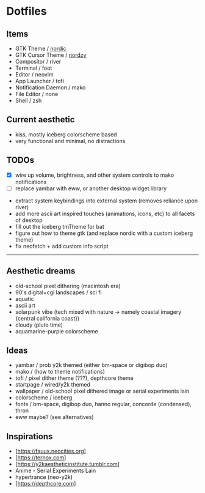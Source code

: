 # Dotfiles

## Items
- GTK Theme / [nordic](https://github.com/EliverLara/Nordic)
- GTK Cursor Theme / [nordzy](https://github.com/alvatip/Nordzy-cursors)
- Compositor / river
- Terminal / foot
- Editor / neovim
- App Launcher / tofi
- Notification Daemon / mako
- File Editor / none
- Shell / zsh

## Current aesthetic
- kiss, mostly iceberg colorscheme based
- very functional and minimal, no distractions

## TODOs
- [x] wire up volume, brightness, and other system controls to mako notifications
- [ ] replace yambar with eww, or another desktop widget library
- extract system keybindings into external system (removes reliance upon river)
- add more ascii art inspired touches (animations, icons, etc) to all facets of desktop
- fill out the iceberg tmTheme for bat
- figure out how to theme gtk (and replace nordic with a custom iceberg theme)
- fix neofetch + add custom info script

---

## Aesthetic dreams
- old-school pixel dithering (macintosh era)
- 90's digital+cgi landscapes / sci fi
- aquatic
- ascii art
- solarpunk vibe (tech mixed with nature -> namely coastal imagery {central california coast})
- cloudy (pluto time)
- aquamarine-purple colorscheme

## Ideas
- yambar / prob y2k themed (either bm-space or digibop duo)
- mako / (how to theme notifications)
- tofi / pixel dither theme (???), depthcore theme
- startpage / wired/y2k themed
- wallpaper / old-school pixel dithered image or serial experiments lain
- colorscheme / iceberg
- fonts / bm-space, digibop duo, hanno regular, concorde (condensed), thron
- eww maybe? (see alternatives)

## Inspirations
- [https://fauux.neocities.org]
- [https://ternox.com]
- [https://y2kaestheticinstitute.tumblr.com]
- Anime - Serial Experiments Lain
- hypertrance (neo-y2k)
- [https://depthcore.com]
